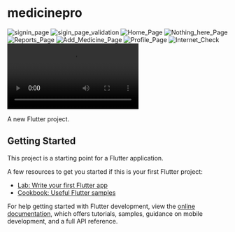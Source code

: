 # medicinepro

![signin_page](https://github.com/imprathameshvanjare/medicinespro/blob/0fbc43c44f99c8b441d309e10ef575da24e4aad4/1.jpg)
![sigin_page_validation](https://github.com/imprathameshvanjare/medicinespro/blob/0fbc43c44f99c8b441d309e10ef575da24e4aad4/2.jpg)
![Home_Page](https://github.com/imprathameshvanjare/medicinespro/blob/1fff3439c807432e601c9a0d9deda0a1496fb011/3.jpg)
![Nothing_here_Page](https://github.com/imprathameshvanjare/medicinespro/blob/4d81a7feba29e8150308022ffa746aab4170879b/4.jpg)
![Reports_Page](https://github.com/imprathameshvanjare/medicinespro/blob/4d81a7feba29e8150308022ffa746aab4170879b/5.jpg)
![Add_Medicine_Page](https://github.com/imprathameshvanjare/medicinespro/blob/4d81a7feba29e8150308022ffa746aab4170879b/6.jpg)
![Profile_Page](https://github.com/imprathameshvanjare/medicinespro/blob/4d81a7feba29e8150308022ffa746aab4170879b/7.jpg)
![Internet_Check](https://github.com/imprathameshvanjare/medicinespro/blob/4d81a7feba29e8150308022ffa746aab4170879b/8.jpg)
![Screen_Recording](https://github.com/imprathameshvanjare/medicinespro/blob/0fb4ca15a2148ebe49291b3b04e459ed62ca4d92/Screenrecording%20(1).mp4)

A new Flutter project.

## Getting Started

This project is a starting point for a Flutter application.

A few resources to get you started if this is your first Flutter project:

- [Lab: Write your first Flutter app](https://docs.flutter.dev/get-started/codelab)
- [Cookbook: Useful Flutter samples](https://docs.flutter.dev/cookbook)

For help getting started with Flutter development, view the
[online documentation](https://docs.flutter.dev/), which offers tutorials,
samples, guidance on mobile development, and a full API reference.
